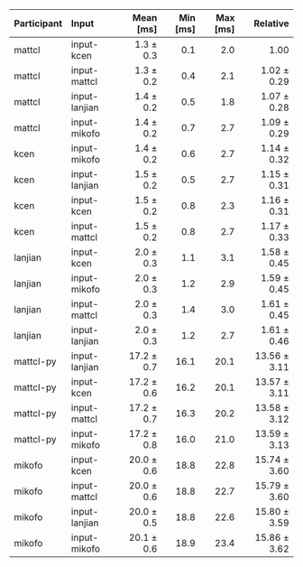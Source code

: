 | Participant | Input | Mean [ms] | Min [ms] | Max [ms] | Relative |
|:---|:---|---:|---:|---:|---:|
| mattcl | input-kcen | 1.3 ± 0.3 | 0.1 | 2.0 | 1.00 |
| mattcl | input-mattcl | 1.3 ± 0.2 | 0.4 | 2.1 | 1.02 ± 0.29 |
| mattcl | input-lanjian | 1.4 ± 0.2 | 0.5 | 1.8 | 1.07 ± 0.28 |
| mattcl | input-mikofo | 1.4 ± 0.2 | 0.7 | 2.7 | 1.09 ± 0.29 |
| kcen | input-mikofo | 1.4 ± 0.2 | 0.6 | 2.7 | 1.14 ± 0.32 |
| kcen | input-lanjian | 1.5 ± 0.2 | 0.5 | 2.7 | 1.15 ± 0.31 |
| kcen | input-kcen | 1.5 ± 0.2 | 0.8 | 2.3 | 1.16 ± 0.31 |
| kcen | input-mattcl | 1.5 ± 0.2 | 0.8 | 2.7 | 1.17 ± 0.33 |
| lanjian | input-kcen | 2.0 ± 0.3 | 1.1 | 3.1 | 1.58 ± 0.45 |
| lanjian | input-mikofo | 2.0 ± 0.3 | 1.2 | 2.9 | 1.59 ± 0.45 |
| lanjian | input-mattcl | 2.0 ± 0.3 | 1.4 | 3.0 | 1.61 ± 0.45 |
| lanjian | input-lanjian | 2.0 ± 0.3 | 1.2 | 2.7 | 1.61 ± 0.46 |
| mattcl-py | input-lanjian | 17.2 ± 0.7 | 16.1 | 20.1 | 13.56 ± 3.11 |
| mattcl-py | input-kcen | 17.2 ± 0.6 | 16.2 | 20.1 | 13.57 ± 3.11 |
| mattcl-py | input-mattcl | 17.2 ± 0.7 | 16.3 | 20.2 | 13.58 ± 3.12 |
| mattcl-py | input-mikofo | 17.2 ± 0.8 | 16.0 | 21.0 | 13.59 ± 3.13 |
| mikofo | input-kcen | 20.0 ± 0.6 | 18.8 | 22.8 | 15.74 ± 3.60 |
| mikofo | input-mattcl | 20.0 ± 0.6 | 18.8 | 22.7 | 15.79 ± 3.60 |
| mikofo | input-lanjian | 20.0 ± 0.5 | 18.8 | 22.6 | 15.80 ± 3.59 |
| mikofo | input-mikofo | 20.1 ± 0.6 | 18.9 | 23.4 | 15.86 ± 3.62 |
